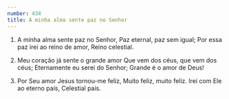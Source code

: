 ```yaml
---
number: 434
title: A minha alma sente paz no Senhor
---
```


1. A minha alma sente paz no Senhor,
  Paz eternal, paz sem igual;
  Por essa paz irei ao reino de amor,
  Reino celestial.

2. Meu coração já sente o grande amor
  Que vem dos céus, que vem dos céus;
  Eternamente eu serei do Senhor;
  Grande é o amor de Deus!

3. Por Seu amor Jesus tornou-me feliz,
  Muito feliz, muito feliz.
  Irei com Ele ao eterno país,
  Celestial país.

